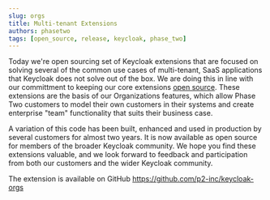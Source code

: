 ```yaml
---
slug: orgs
title: Multi-tenant Extensions
authors: phasetwo
tags: [open_source, release, keycloak, phase_two]
---
```


Today we're open sourcing set of Keycloak extensions that are focused on solving several of the common use cases of multi-tenant, SaaS applications that Keycloak does not solve out of the box. We are doing this in line with our committment to keeping our core extensions [open source](/docs/introduction/open-source). These extensions are the basis of our Organizations features, which allow Phase Two customers to model their own customers in their systems and create enterprise "team" functionality that suits their business case.

A variation of this code has been built, enhanced and used in production by several customers for almost two years. It is now available as open source for members of the broader Keycloak community. We hope you find these extensions valuable, and we look forward to feedback and participation from both our customers and the wider Keycloak community.

The extension is available on GitHub https://github.com/p2-inc/keycloak-orgs

